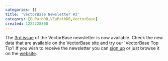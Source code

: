 ```yaml
---
categories: []
title: 'VectorBase Newsletter #3'
category: [EuPathDB,VEuPathDB,VectorBase]
created: 1222228800
---
```

The <a href="/newsletters/issue-3">3rd issue</a> of the VectorBase newsletter is now available. Check the new data that are available on the VectorBase site and try our 'VectorBase Top Tip'!
If you wish to receive the newsletter you can <a href=http://mail.vectorbase.org:/mailman/listinfo/newsletter>sign up</a> or just browse it on the <a href="/newsletters">website</a>.
